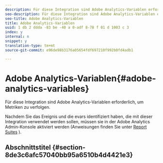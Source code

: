 ```yaml
---
description: Für diese Integration sind Adobe Analytics-Variablen erforderlich, um Metriken zu verfolgen.
seo-description: Für diese Integration sind Adobe Analytics-Variablen erforderlich, um Metriken zu verfolgen.
seo-title: Adobe Analytics-Variablen
title: Adobe Analytics-Variablen
uuid: 1 db 2 ddda -83 be -40 a 0-adf 8-78 f 01 d 1003 c 3
index: y
internal: n
snippet: y
translation-type: tm+mt
source-git-commit: e96de98b3176a05654fdf697210f992b0fd4adb1

---
```



# Adobe Analytics-Variablen{#adobe-analytics-variables}

Für diese Integration sind Adobe Analytics-Variablen erforderlich, um Metriken zu verfolgen.

Nachdem Sie das Ereignis und die evars identifiziert haben, die mit dieser Integration verwendet werden sollen, müssen sie in der Adobe Analytics Admin-Konsole aktiviert werden (Anweisungen finden Sie unter [Report Suites](http://microsite.omniture.com/t2/help/en_US/reference/index.html?f=report_suites_admin) ).

## Abschnittstitel {#section-8de3c6afc57040bb95a6510b4d4421e3}

